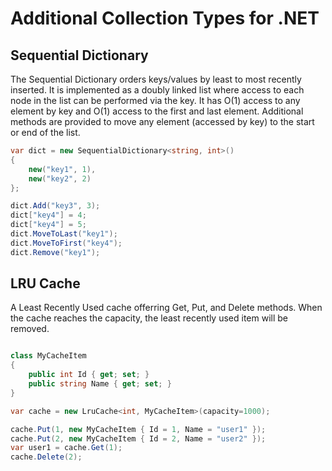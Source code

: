 # Additional Collection Types for .NET

## Sequential Dictionary

The Sequential Dictionary orders keys/values by least to most recently inserted. It is implemented as a
doubly linked list where access to each node in the list can be performed via the key. It has
O(1) access to any element by key and O(1) access to the first and last element. Additional methods
are provided to move any element (accessed by key) to the start or end of the list.

```csharp
var dict = new SequentialDictionary<string, int>()
{
    new("key1", 1),
    new("key2", 2)
};

dict.Add("key3", 3);
dict["key4"] = 4;
dict["key4"] = 5;
dict.MoveToLast("key1");
dict.MoveToFirst("key4");
dict.Remove("key1");
```

## LRU Cache

A Least Recently Used cache offerring Get, Put, and Delete methods. When the cache reaches the
capacity, the least recently used item will be removed.

```csharp

class MyCacheItem
{
    public int Id { get; set; }
    public string Name { get; set; }
}

var cache = new LruCache<int, MyCacheItem>(capacity=1000);

cache.Put(1, new MyCacheItem { Id = 1, Name = "user1" });
cache.Put(2, new MyCacheItem { Id = 2, Name = "user2" });
var user1 = cache.Get(1);
cache.Delete(2);
```
